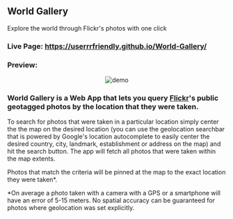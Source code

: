 ## World Gallery

Explore the world through Flickr's photos with one click

### Live Page: [ https://userrrfriendly.github.io/World-Gallery/ ](https://userrrfriendly.github.io/World-Gallery/)

### Preview:

<center> <img src="desktopdemo.gif" alt="demo"/></center>

### World Gallery is a Web App that lets you query [Flickr](https://www.flickr.com/)'s public **geotagged** photos by the location that they were taken.

To search for photos that were taken in a particular location simply center the the map on the desired location (you can use the geolocation searchbar that is powered by Google's location autocomplete to easily center the desired country, city, landmark, establishment or address on the map) and hit the search button. The app will fetch all photos that were taken within the map extents.

Photos that match the criteria will be pinned at the map to the exact location they were taken\*.

\*On average a photo taken with a camera with a GPS or a smartphone will have an error of 5-15 meters. No spatial accuracy can be guaranteed for photos where geolocation was set explicitly.
